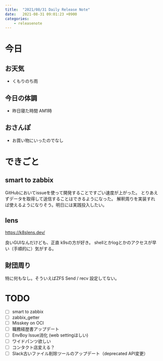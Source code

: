 ```yaml
---
title:  "2021/08/31 Daily Release Note"
date:   2021-08-31 09:01:23 +0900
categories:
    - releasenote
---
```

# 今日

## お天気

* くもりのち雨

## 今日の体調

* 昨日寝た時間 AM1時

## おさんぽ

* お買い物にいったのでなし

# できごと

## smart to zabbix

GitHubにおいてissueを使って開発することですごい速度が上がった。
とりあえずデータを取得して送信することはできるようになった。
解釈周りを実装すれば使えるようになりそう。明日には実践投入したい。

## lens

https://k8slens.dev/

良いGUIなんだけども、正直 k9sの方が好き。 shellとかlogとかのアクセスが早い（手順的に）気がする。

## 財団周り

特に何もなし。そういえばZFS Send / recv 設定してない。

# TODO 

- [ ] smart to zabbix
- [ ] zabbix_getter
- [ ] Misskey on OCI
- [ ] 職務経歴書アップデート
- [ ] EnvBoy Issue消化 (web settingほしい)
- [ ] ワイドパンツ欲しい
- [ ] コンタクト店変える？
- [ ] Slack古いファイル削除ツールのアップデート（deprecated API変更）
